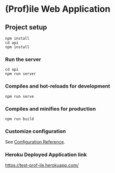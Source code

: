 # (Prof)ile Web Application

## Project setup
```
npm install
cd api
npm install
```

### Run the server
```
cd api
npm run server
```

### Compiles and hot-reloads for development
```
npm run serve
```

### Compiles and minifies for production
```
npm run build
```

### Customize configuration
See [Configuration Reference](https://cli.vuejs.org/config/).

### Heroku Deployed Application link
https://test-prof-ile.herokuapp.com/
